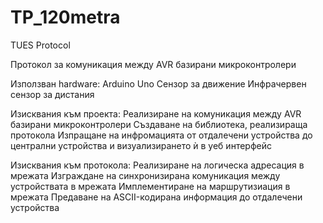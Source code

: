 # TP_120metra
TUES Protocol

Протокол за комуникация между AVR базирани микроконтролери

Използван hardware:
	Arduino Uno
	Сензор за движение
	Инфрачервен сензор за дистания

Изисквания към проекта:
	Реализиране на комуникация между AVR базирани микроконтролери
	Създаване на библиотека, реализираща протокола
	Изпращане на инфромацията от отдалечени устройства до централни устройства и визуализирането ѝ в уеб интерфейс
	
Изисквания към протокола:
	Реализиране на логическа адресация в мрежата
	Изграждане на синхронизирана комуникация между устройствата в мрежата
	Имплементиране на маршрутизиация в мрежата
	Предаване на ASCII-кодирана информация до отдалечени устройства 
	
